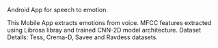 Android App for speech to emotion.

This Mobile App extracts emotions from voice. MFCC features extracted using Librosa libray and trained CNN-2D model architecture. 
Dataset Details: Tess, Crema-D, Savee and Ravdess datasets.
